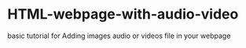 # HTML-webpage-with-audio-video

basic tutorial for Adding images audio or videos file in your webpage
